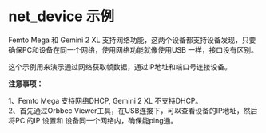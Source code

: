 # net_device 示例
Femto Mega 和 Gemini 2 XL 支持网络功能，这两个设备都支持设备发现，只要确保PC和设备在同一个网络，使用网络功能就像使用USB 一样，接口没有区别。 

这个示例用来演示通过网络获取帧数据，通过IP地址和端口号连接设备。

**注意事项：** 

1、Femto Mega 支持网络DHCP, Gemini 2 XL 不支持DHCP。  
2、首先通过Orbbec Viewer工具，在USB连接下，可以查看设备的IP地址，然后将PC 的IP 设置和 设备同一个网络内，确保能ping通。